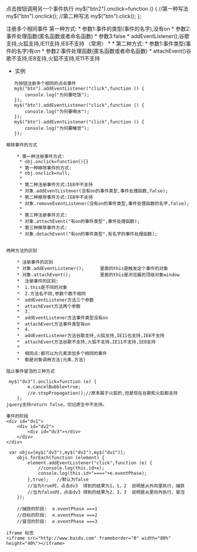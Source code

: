 点击按钮调用另一个事件执行
my$("btn2").onclick=function () {
    //第一种写法
    my$("btn").onclick();
    //第二种写法
     my$("btn").click();
};

注册多个相同事件
第一种方式:
    * 参数1:事件的类型(事件的名字),没有on
    * 参数2:事件处理函数(匿名函数或者命名函数)
    * 参数3:false
    * addEventListener();谷歌支持,火狐支持,IE11支持,IE8不支持    （常用）
    *
    * 第二种方式:
    * 参数1:事件类型(事件的名字)有on
    * 参数2:事件处理函数(匿名函数或者命名函数)
    * attachEvent()谷歌不支持,IE8支持,火狐不支持,IE11不支持

* 实例 
```
   为按钮注册多个相同的点击事件
   my$("btn").addEventListener("click",function () {
       console.log("为何要吃饭");
   });
   my$("btn").addEventListener("click",function () {
       console.log("为何要喝水");
   });
   my$("btn").addEventListener("click",function () {
       console.log("为何要睡觉");
   });

移除事件的方式

    * 第一种注册事件方式:
     * obj.onclick=function(){}
     * 第一种移除事件的方式:
     * obj.onclick=null;
     *
     * 第二种注册事件方式:IE8中不支持
     * 对象.addEventListener(没有on的事件类型,事件处理函数,false);
     * 第二种移除事件方式:IE8中不支持
     * 对象.removeEventListener(没有on的事件类型,事件处理函数的名字,false);
     *
     * 第三种注册事件方式:
     * 对象.attachEvent("有on的事件类型",事件处理函数);
     * 第三种移除事件方式:
     * 对象.detachEvent("有on的事件类型",有名字的事件处理函数);


两种方法的区别

    * 注册事件的区别
    * 对象.addEventListener();      里面的this是触发这个事件的对象
    * 对象.attachEvent();           里面的this是浏览器的顶级对象window
    *  注册事件的区别:
    *  1.this是不同的对象
    *  2.方法名不同,参数个数不相同
    *  addEventListener方法三个参数
    *  attachEvent方法两个参数
    *  3.
    *  addEventListener方法事件类型没有on
    *  attachEvent方法事件类型有on
    *  4.
    *  addEventListener方法谷歌支持,火狐支持,IE11也支持,IE8不支持
    *  attachEvent方法谷歌不支持,火狐不支持,IE11不支持,IE8支持
    *
    *  相同点:都可以为元素添加多个相同的事件
    *  都是对象调用方法(元素.方法)

阻止事件冒泡的三种方式

 my$("dv3").onclick=function (e) {
        e.cancelBubble=true;
        //e.stopPropagation();//原本属于火狐的,但是现在谷歌和火狐都支持
    };
jquery支持return false，切记原生中不支持。

事件的阶段
<div id="dv1">
    <div id="dv2">
        <div id="dv3"></div>
    </div>
</div>

 var objs=[my$("dv3"),my$("dv2"),my$("dv1")];
    objs.forEach(function (element) {
        element.addEventListener("click",function (e) {
            //console.log(this.id+e);
            console.log(this.id+"===="+e.eventPhase);
        },true);   //默认为false 
        //当为true时，点击dv3  得到的结果为1，1，2  说明是从外向里执行，捕获
        //当为false时，点击dv3 得到的结果为2，3，3  说明是从里向外执行，冒泡
    });

    //捕获的阶段:  e.eventPhase ===1
    //目标的阶段:  e.eventPhase ===2
    //冒泡的阶段:  e.eventPhase ===3

iframe 标签
<iframe src="http://www.baidu.com" frameborder="0" width="80%" height="40%"></iframe>
